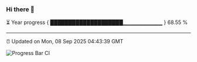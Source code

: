 ### Hi there 👋

⏳ Year progress { ████████████████████▁▁▁▁▁▁▁▁▁▁ } 68.55 %

---

⏰ Updated on Mon, 08 Sep 2025 04:43:39 GMT

![Progress Bar CI](https://github.com/IshwaranRudhara/GIT-ACTION/workflows/Progress%20Bar%20CI/badge.svg)
